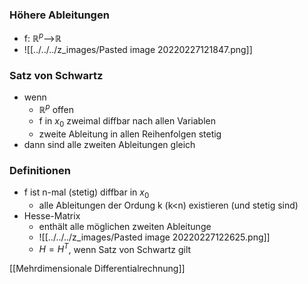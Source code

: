 ### Höhere Ableitungen
+ f: $ℝ^p$-->$ℝ$
+ ![[../../../z_images/Pasted image 20220227121847.png]]

### Satz von Schwartz
+ wenn
	+  $ℝ^p$ offen
	+  f in $x_0$ zweimal diffbar nach allen Variablen
	+  zweite Ableitung in allen Reihenfolgen stetig
+  dann sind alle zweiten Ableitungen gleich

### Definitionen
+ f ist n-mal (stetig) diffbar in $x_0$
	+ alle Ableitungen der Ordung k (k<n) existieren (und stetig sind)
+ Hesse-Matrix
	+ enthält alle möglichen zweiten Ableitunge
	+ ![[../../../z_images/Pasted image 20220227122625.png]]
	+ $H=H^T$, wenn Satz von Schwartz gilt

[[Mehrdimensionale Differentialrechnung]]